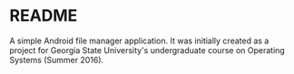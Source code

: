 # README #

A simple Android file manager application.
It was initially created as a project for Georgia State University's undergraduate course on Operating Systems (Summer 2016).